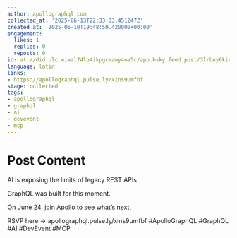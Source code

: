 ```yaml
---
author: apollographql.com
collected_at: '2025-06-13T22:33:03.451247Z'
created_at: '2025-06-10T19:48:50.420000+00:00'
engagement:
  likes: 1
  replies: 0
  reposts: 0
id: at://did:plc:wiwzl74lo4ikpgcmawy4oa5c/app.bsky.feed.post/3lrbny6kicc2s
language: latin
links:
- https://apollographql.pulse.ly/xins9umfbf
stage: collected
tags:
- apollographql
- graphql
- ai
- devevent
- mcp
---
```


# Post Content

AI is exposing the limits of legacy REST APIs

GraphQL was built for this moment.

On June 24, join Apollo to see what’s next.

RSVP here → apollographql.pulse.ly/xins9umfbf
#ApolloGraphQL #GraphQL #AI #DevEvent #MCP